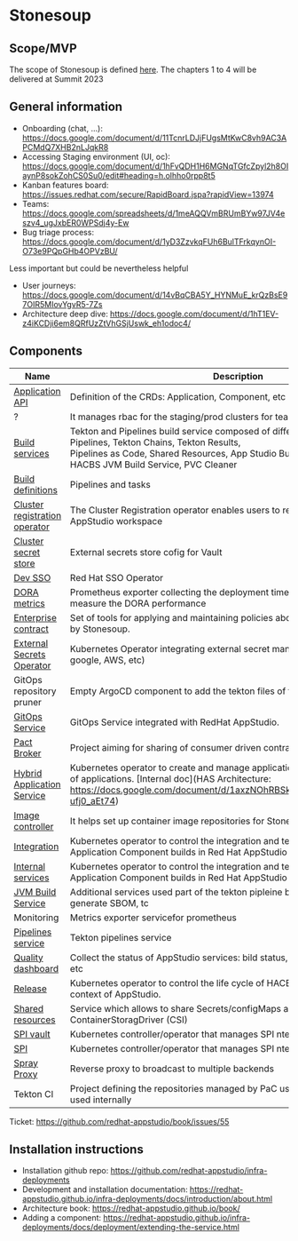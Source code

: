 # Stonesoup

## Scope/MVP

The scope of Stonesoup is defined [here](https://docs.google.com/document/d/1elg__pZXTXu2U5SJL1RbWBVpy76cXov4LQsfzjsUasA).
The chapters 1 to 4 will be delivered at Summit 2023

## General information

- Onboarding (chat, ...): https://docs.google.com/document/d/11TcnrLDJjFUgsMtKwC8vh9AC3APCMdQ7XHB2nLJqkR8
- Accessing Staging environment (UI, oc): https://docs.google.com/document/d/1hFvQDH1H6MGNqTGfcZpyl2h8OIaynP8sokZohCS0Su0/edit#heading=h.olhho0rpp8t5
- Kanban features board: https://issues.redhat.com/secure/RapidBoard.jspa?rapidView=13974
- Teams: https://docs.google.com/spreadsheets/d/1meAQQVmBRUmBYw97JV4eszv4_ugJxbER0WPSdj4y-Ew
- Bug triage process: https://docs.google.com/document/d/1yD3ZzvkqFUh6BulTFrkqynOI-O73e9PQpGHb4OPVzBU/

Less important but could be nevertheless helpful

- User journeys: https://docs.google.com/document/d/14vBqCBA5Y_HYNMuE_krQzBsE97OIR5MIovYgvR5-7Zs
- Architecture deep dive: https://docs.google.com/document/d/1hT1EV-z4iKCDji6em8QRfUzZtVhGSjUswk_eh1odoc4/

## Components

| Name                                                                                                                                                      | Description                                                                                                                                                                                                                       | ArgoCD                                                                                                                         |
|-----------------------------------------------------------------------------------------------------------------------------------------------------------|-----------------------------------------------------------------------------------------------------------------------------------------------------------------------------------------------------------------------------------|--------------------------------------------------------------------------------------------------------------------------------|
| [Application API](https://github.com/redhat-appstudio/application-api)                                                                                    | Definition of the CRDs: Application, Component, etc                                                                                                                                                                               | [application-api](https://github.com/redhat-appstudio/infra-deployments/tree/main/components/application-api)                  |
| ?                                                                                                                                                         | It manages rbac for the staging/prod clusters for team members.                                                                                                                                                                   | [authentication](https://github.com/redhat-appstudio/infra-deployments/tree/main/components/authentication)                    |
| [Build services](https://github.com/redhat-appstudio/build-service)                                                                                       | Tekton and Pipelines build service composed of different modules: OpenShift Pipelines, Tekton Chains, Tekton Results,<br/>Pipelines as Code, Shared Resources, App Studio Build Service,<br/>HACBS JVM Build Service, PVC Cleaner | [build-service](https://github.com/redhat-appstudio/infra-deployments/blob/main/components/build-service/README.md)            |
| [Build definitions](https://github.com/redhat-appstudio/infra-deployments/tree/main/components/build-templates)                                           | Pipelines and tasks                                                                                                                                                                                                               | [build-templates](https://github.com/redhat-appstudio/infra-deployments/tree/main/components/build-templates)                  |
| [Cluster registration operator ](https://github.com/stolostron/cluster-registration-operator)                                                             | The Cluster Registration operator enables users to register clusters to their AppStudio workspace                                                                                                                                 | [cluster-registration](https://github.com/redhat-appstudio/infra-deployments/tree/main/components/cluster-registration)        |
| [Cluster secret store](https://external-secrets.io/main/provider/hashicorp-vault/)                                                                        | External secrets store cofig for Vault                                                                                                                                                                                            | [cluster-secret-store](https://github.com/redhat-appstudio/infra-deployments/tree/main/components/cluster-secret-store)        |
| [Dev SSO](https://access.redhat.com/documentation/en-us/red_hat_single_sign-on/7.6/html-single/server_installation_and_configuration_guide/index#operator) | Red Hat SSO Operator                                                                                                                                                                                                              | [dev-sso](https://github.com/redhat-appstudio/infra-deployments/tree/main/components/dev-sso)                                  |
| [DORA metrics](https://github.com/redhat-appstudio/dora-metrics)                                                                                          | Prometheus exporter collecting the deployment time/frequency in order to measure the DORA performance                                                                                                                             | [dora-metrics](https://github.com/redhat-appstudio/infra-deployments/tree/main/components/dora-metrics)                        |
| [Enterprise contract ](https://hacbs-contract.github.io/ec/main/index.html)                                                                               | Set of tools for applying and maintaining policies about container builds created by Stonesoup.                                                                                                                                   | [enterprise-contract ](https://github.com/redhat-appstudio/infra-deployments/tree/main/components/enterprise-contract)         |
| [External Secrets Operator](https://github.com/external-secrets/external-secrets)                                                                         | Kubernetes Operator integrating external secret management systems (vault, google, AWS, etc)                                                                                                                                      | [external-secrets-store](https://github.com/redhat-appstudio/infra-deployments/tree/main/components/external-secrets-operator) |
| GitOps repository pruner                                                                                                                                  | Empty ArgoCD component to add the tekton files of the stonesoup repo                                                                                                                                                              | [gitops-repo-pruner](https://github.com/redhat-appstudio/infra-deployments/tree/main/components/gitops-repo-pruner)            |
| [GitOps Service](https://github.com/redhat-appstudio/managed-gitops)                                                                                      | GitOps Service integrated with RedHat AppStudio.                                                                                                                                                                                  | [gitops](https://github.com/redhat-appstudio/infra-deployments/tree/main/components/gitops)                                      |
| [Pact Broker](https://github.com/pact-foundation/pact_broker)                                                                                             | Project aiming for sharing of consumer driven contracts and verification results                                                                                                                                                  | [hac-pact-broker](https://github.com/redhat-appstudio/infra-deployments/tree/main/components/hac-pact-broker)                                   |
| [Hybrid Application Service](https://github.com/redhat-appstudio/application-service)                                                                     | Kubernetes operator to create and manage applications and control the lifecycle of applications. [Internal doc](HAS Architecture: https://docs.google.com/document/d/1axzNOhRBSkly3M2Y32Pxr1MBpBif2ljb-ufj0_aEt74)                | [has](https://github.com/redhat-appstudio/infra-deployments/tree/main/components/has)                                               |
| [Image controller](https://github.com/redhat-appstudio/image-controller)                                                                                  | It helps set up container image repositories for StoneSoup Components                                                                                                                                                             | [image-controller](https://github.com/redhat-appstudio/infra-deployments/tree/main/components/image-controller)                                  |
| [Integration](https://github.com/redhat-appstudio/integration-service)                                                                                    | Kubernetes operator to control the integration and testing of HACBS-managed Application Component builds in Red Hat AppStudio                                                                                                     | [integration](https://github.com/redhat-appstudio/infra-deployments/tree/main/components/integration)                                       |
| [Internal services](https://github.com/hacbs-release/internal-services-resources)                                                                         | Kubernetes operator to control the integration and testing of HACBS-managed Application Component builds in Red Hat AppStudio                                                                                                     | [internal-services](https://github.com/redhat-appstudio/infra-deployments/tree/main/components/internal-services)                                 |
| [JVM Build Service]( https://github.com/redhat-appstudio/jvm-build-service/)                                                                              | Additional services used part of the tekton pipleine build to scan images, generate SBOM, tc                                                                                                                                      | [jvm-build-service](https://github.com/redhat-appstudio/infra-deployments/tree/main/components/jvm-build-service)                                 |
| Monitoring                                                                                                                                                | Metrics exporter servicefor prometheus                                                                                                                                                                                            | [monitoring](https://github.com/redhat-appstudio/infra-deployments/tree/main/components/monitoring)                                        |
| [Pipelines service](https://github.com/openshift-pipelines)                                                                                               | Tekton pipelines service                                                                                                                                                                                                          | [pipeline-service](https://github.com/redhat-appstudio/infra-deployments/tree/main/components/pipeline-service)                                  |
| [Quality dashboard](https://github.com/redhat-appstudio/quality-dashboard)                                                                                | Collect the status of AppStudio services: bild status, git repo, code coverage, etc                                                                                                                                               | [quality-dashboard](https://github.com/redhat-appstudio/infra-deployments/tree/main/components/quality-dashboard)                                 |
| [Release](https://github.com/redhat-appstudio/release-service)                                                                                            | Kubernetes operator to control the life cycle of HACBS-managed releases in the context of AppStudio.                                                                                                                              | [release](https://github.com/redhat-appstudio/infra-deployments/tree/main/components/release)                                           |
| [Shared resources](https://github.com/openshift/csi-driver-shared-resource)                                                                               | Service which allows to share Secrets/configMaps accross namespace using ContainerStoragDriver (CSI)                                                                                                                              | [shared-resources](https://github.com/redhat-appstudio/infra-deployments/tree/main/components/shared-resources)                                  |
| [SPI vault](https://github.com/redhat-appstudio/service-provider-integration-operator/blob/main/docs/ADMIN.md#vault)                                      | Kubernetes controller/operator that manages SPI ntegration with vault                                                                                                                                                             | [spi-vault](https://github.com/redhat-appstudio/infra-deployments/tree/main/components/spi-vault)                                         |
| [SPI](https://github.com/redhat-appstudio/service-provider-integration-operator/)                                                                         | Kubernetes controller/operator that manages SPI ntegration                                                                                                                                                                        | [spi](https://github.com/redhat-appstudio/infra-deployments/tree/main/components/spi)                                               |
| [Spray Proxy](https://github.com/redhat-appstudio/sprayproxy)                                                                                             | Reverse proxy to broadcast to multiple backends                                                                                                                                                                                   | [sprayproxy](https://github.com/redhat-appstudio/infra-deployments/tree/main/components/sprayproxy)                                        |
| Tekton CI                                                                                                                                                 | Project defining the repositories managed by PaC using the github repo and used internally                                                                                                                                        | [tekton-ci](https://github.com/redhat-appstudio/infra-deployments/tree/main/components/tekton-ci)                                         |

Ticket: https://github.com/redhat-appstudio/book/issues/55

## Installation instructions

- Installation github repo: https://github.com/redhat-appstudio/infra-deployments
- Development and installation documentation: https://redhat-appstudio.github.io/infra-deployments/docs/introduction/about.html
- Architecture book: https://redhat-appstudio.github.io/book/
- Adding a component: https://redhat-appstudio.github.io/infra-deployments/docs/deployment/extending-the-service.html
